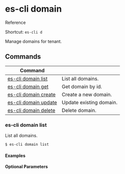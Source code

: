 # es-cli domain
Reference

Shortcut: `es-cli d`

Manage domains for tenant.

## Commands
|Command| |
|---|---|
|[es-cli domain list](#es-cli-domain-list)  |List all domains.   |
|[es-cli domain get](#)   |Get domain by id.   |
|[es-cli domain create](#)   |Create a new domain.   |
|[es-cli domain update](#)   |Update existing domain.  |
|[es-cli domain delete](#)   |Delete domain.  |


### es-cli domain list

List all domains.

```bash
$ es-cli domain list
```

#### Examples

#### Optional Parameters